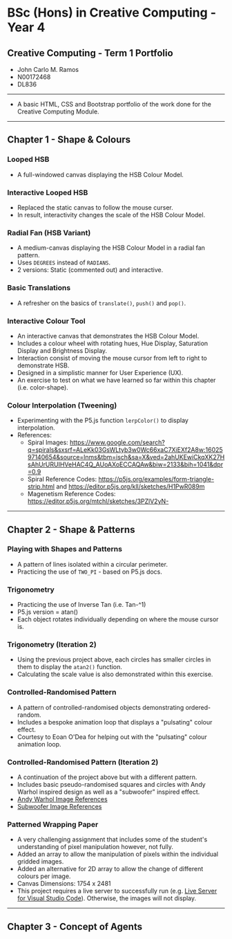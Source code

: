# BSc (Hons) in Creative Computing - Year 4
## Creative Computing - Term 1 Portfolio
- John Carlo M. Ramos
- N00172468
- DL836

---

- A basic HTML, CSS and Bootstrap portfolio of the work done for the Creative Computing Module.

---

## Chapter 1 - Shape & Colours
### Looped HSB
- A full-windowed canvas displaying the HSB Colour Model.

### Interactive Looped HSB
- Replaced the static canvas to follow the mouse curser.
- In result, interactivity changes the scale of the HSB Colour Model.

### Radial Fan (HSB Variant)
- A medium-canvas displaying the HSB Colour Model in a radial fan pattern.
- Uses `DEGREES` instead of `RADIANS`.
- 2 versions: Static (commented out) and interactive.

### Basic Translations
- A refresher on the basics of `translate()`, `push()` and `pop()`.

### Interactive Colour Tool
- An interactive canvas that demonstrates the HSB Colour Model.
- Includes a colour wheel with rotating hues, Hue Display, Saturation Display and Brightness Display.
- Interaction consist of moving the mouse cursor from left to right to demonstrate HSB.
- Designed in a simplistic manner for User Experience (UX).
- An exercise to test on what we have learned so far within this chapter (i.e. color-shape). 

### Colour Interpolation (Tweening)
- Experimenting with the P5.js function `lerpColor()` to display interpolation.
- References: 
    - Spiral Images: https://www.google.com/search?q=spirals&sxsrf=ALeKk03GsWLtyb3w0Wc66xaC7XiEXf2A8w:1602597140654&source=lnms&tbm=isch&sa=X&ved=2ahUKEwiCkqXK27HsAhUrURUIHVeHAC4Q_AUoAXoECCAQAw&biw=2133&bih=1041&dpr=0.9
    - Spiral Reference Codes: https://p5js.org/examples/form-triangle-strip.html and https://editor.p5js.org/kll/sketches/H1PwR089m
    - Magenetism Reference Codes: https://editor.p5js.org/mtchl/sketches/3PZlV2yN-

---

## Chapter 2 - Shape & Patterns
### Playing with Shapes and Patterns
- A pattern of lines isolated within a circular perimeter.
- Practicing the use of `TWO_PI` - based on P5.js docs.

### Trigonometry
- Practicing the use of Inverse Tan (i.e. Tan-^1)
- P5.js version = atan()
- Each object rotates individually depending on where the mouse cursor is. 

### Trigonometry (Iteration 2)
- Using the previous project above, each circles has smaller circles in them to display the `atan2()` function.
- Calculating the scale value is also demonstrated within this exercise. 

### Controlled-Randomised Pattern
- A pattern of controlled-randomised objects demonstrating ordered-random.
- Includes a bespoke animation loop that displays a "pulsating" colour effect.
- Courtesy to Eoan O'Dea for helping out with the "pulsating" colour animation loop.  

### Controlled-Randomised Pattern (Iteration 2)
- A continuation of the project above but with a different pattern.
- Includes basic pseudo-randomised squares and circles with Andy Warhol inspired design as well as a "subwoofer" inspired effect.
- [Andy Warhol Image References](https://www.google.com/search?q=andy+warhol+art&sxsrf=ALeKk01yhxrVfAD4G7axM6s1tqgOKN9g3A:1603991967086&source=lnms&tbm=isch&sa=X&ved=2ahUKEwj3qK7bp9rsAhVyt3EKHbwDAkQQ_AUoAXoECCUQAw&biw=1707&bih=803&dpr=1.13) 
- [Subwoofer Image References](https://www.google.com/search?q=speaker+art+design&tbm=isch&ved=2ahUKEwiK8NH3ytrsAhV5RBUIHR3TBiQQ2-cCegQIABAA&oq=speaker+art+&gs_lcp=CgNpbWcQARgAMgIIADICCAAyAggAMgQIABAeMgYIABAFEB4yBggAEAUQHjIGCAAQBRAeMgYIABAFEB4yBggAEAUQHjIGCAAQBRAeOgQIIxAnOgQIABBDOgQIABADOgUIABCxAzoHCAAQsQMQQ1DHOFjNgQFgvIwBaABwAHgAgAFGiAGpBZIBAjEymAEAoAEBqgELZ3dzLXdpei1pbWfAAQE&sclient=img&ei=jR6bX8r1JfmI1fAPnaaboAI&bih=1041&biw=2133)

### Patterned Wrapping Paper 
- A very challenging assignment that includes some of the student's understanding of pixel manipulation however, not fully. 
- Added an array to allow the manipulation of pixels within the individual gridded images.
- Added an alternative for 2D array to allow the change of different colours per image. 
- Canvas Dimensions: 1754 x 2481 
- This project requires a live server to successfully run (e.g. [Live Server for Visual Studio Code](https://marketplace.visualstudio.com/items?itemName=ritwickdey.LiveServer)). Otherwise, the images will not display.

---

## Chapter 3 - Concept of Agents
